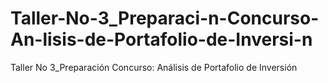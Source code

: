 # Taller-No-3_Preparaci-n-Concurso-An-lisis-de-Portafolio-de-Inversi-n
Taller No 3_Preparación Concurso: Análisis de Portafolio de Inversión
